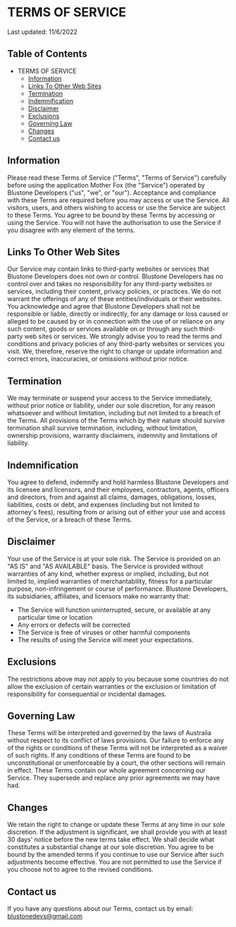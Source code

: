 # TERMS OF SERVICE
Last updated: 11/6/2022

## Table of Contents
-  TERMS OF SERVICE
   - [ Information](#information)
   - [ Links To Other Web Sites](#links-to-other-web-sites)
   - [ Termination](#termination)
   - [ Indemnification](#indemnification)
   - [ Disclaimer](#disclaimer)
   - [ Exclusions](#exclusions)
   - [ Governing Law](#governing-law)
   - [ Changes](#changes)
   - [ Contact us](#contact-us)

## Information
Please read these Terms of Service ("Terms", "Terms of Service") carefully before using the application Mother Fox (the "Service") operated by Blustone Developers ("us", "we", or "our").
Acceptance and compliance with these Terms are required before you may access or use the Service. All visitors, users, and others wishing to access or use the Service are subject to these Terms.
You agree to be bound by these Terms by accessing or using the Service. You will not have the authorisation to use the Service if you disagree with any element of the terms.

## Links To Other Web Sites
Our Service may contain links to third-party websites or services that Blustone Developers does not own or control. Blustone Developers has no control over and takes no responsibility for any third-party websites or services, including their content, privacy policies, or practices.
We do not warrant the offerings of any of these entities/individuals or their websites. You acknowledge and agree that Blustone Developers shall not be responsible or liable, directly or indirectly, for any damage or loss caused or alleged to be caused by or in connection with the use of or reliance on any such content, goods or services available on or through any such third-party web sites or services.
We strongly advise you to read the terms and conditions and privacy policies of any third-party websites or services you visit. We, therefore, reserve the right to change or update information and correct errors, inaccuracies, or omissions without prior notice.

## Termination
We may terminate or suspend your access to the Service immediately, without prior notice or liability, under our sole discretion, for any reason whatsoever and without limitation, including but not limited to a breach of the Terms.
All provisions of the Terms which by their nature should survive termination shall survive termination, including, without limitation, ownership provisions, warranty disclaimers, indemnity and limitations of liability.

## Indemnification
You agree to defend, indemnify and hold harmless Blustone Developers and its licensee and licensors, and their employees, contractors, agents, officers and directors, from and against all claims, damages, obligations, losses, liabilities, costs or debt, and expenses (including but not limited to attorney's fees), resulting from or arising out of either your use and access of the Service, or a breach of these Terms.

## Disclaimer
Your use of the Service is at your sole risk. The Service is provided on an "AS IS" and "AS AVAILABLE" basis. The Service is provided without warranties of any kind, whether express or implied, including, but not limited to, implied warranties of merchantability, fitness for a particular purpose, non-infringement or course of performance.
Blustone Developers, its subsidiaries, affiliates, and licensors make no warranty that:
   * The Service will function uninterrupted, secure, or available at any particular time or location
   * Any errors or defects will be corrected
   * The Service is free of viruses or other harmful components
   * The results of using the Service will meet your expectations.

## Exclusions
The restrictions above may not apply to you because some countries do not allow the exclusion of certain warranties or the exclusion or limitation of responsibility for consequential or incidental damages.

## Governing Law
These Terms will be interpreted and governed by the laws of Australia without respect to its conflict of laws provisions.
Our failure to enforce any of the rights or conditions of these Terms will not be interpreted as a waiver of such rights. If any conditions of these Terms are found to be unconstitutional or unenforceable by a court, the other sections will remain in effect. These Terms contain our whole agreement concerning our Service. They supersede and replace any prior agreements we may have had.

## Changes
We retain the right to change or update these Terms at any time in our sole discretion. If the adjustment is significant, we shall provide you with at least 30 days' notice before the new terms take effect. We shall decide what constitutes a substantial change at our sole discretion.
You agree to be bound by the amended terms if you continue to use our Service after such adjustments become effective. You are not permitted to use the Service if you choose not to agree to the revised conditions.

## Contact us
If you have any questions about our Terms, contact us by email: blustonedevs@gmail.com
